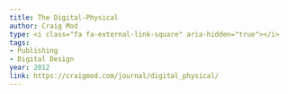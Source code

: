 ```yaml
---
title: The Digital-Physical
author: Craig Mod
type: <i class="fa fa-external-link-square" aria-hidden="true"></i>
tags:
- Publishing
- Digital Design
year: 2012
link: https://craigmod.com/journal/digital_physical/
---
```

